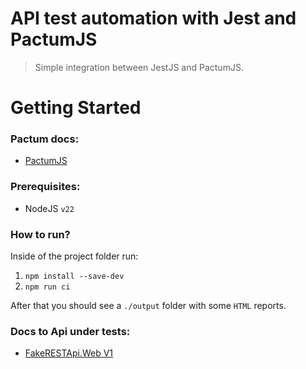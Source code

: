 # API test automation with Jest and PactumJS

> Simple integration between JestJS and PactumJS.

# Getting Started

### Pactum docs:
 - [PactumJS](https://pactumjs.github.io/)

### Prerequisites:
 - NodeJS `v22`

### How to run?

Inside of the project folder run:

 1. `npm install --save-dev`
 1. `npm run ci`

After that you should see a `./output` folder with some `HTML` reports.

### Docs to Api under tests: 
- [FakeRESTApi.Web V1](https://fakerestapi.azurewebsites.net/index.html)
